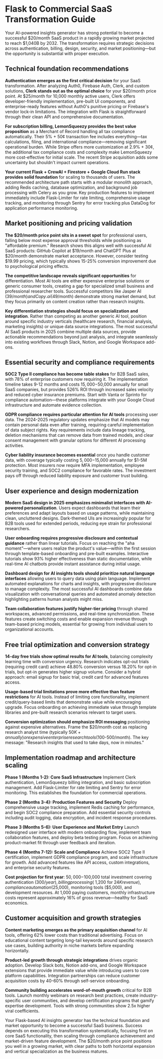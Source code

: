 # Flask to Commercial SaaS Transformation Guide

Your AI-powered insights generator has strong potential to become a successful $20/month SaaS product in a rapidly growing market projected to reach $1,040B by 2032. The transformation requires strategic decisions across authentication, billing, design, security, and market positioning—but the opportunity is substantial with proper execution.

## Technical foundation recommendations

**Authentication emerges as the first critical decision** for your SaaS transformation. After analyzing Auth0, Firebase Auth, Clerk, and custom solutions, **Clerk stands out as the optimal choice** for your $20/month price point. At $25/month for 10,000 monthly active users, Clerk offers developer-friendly implementation, pre-built UI components, and enterprise-ready features without Auth0's punitive pricing or Firebase's vendor lock-in limitations. The integration with Flask is straightforward through their clean API and comprehensive documentation.

**For subscription billing, LemonSqueezy provides the best value proposition** as a Merchant of Record handling all tax compliance automatically. Their 5% + 50¢ transaction fee includes everything—tax calculations, filing, and international compliance—removing significant operational burden. While Stripe offers more customization at 2.9% + 30¢, the additional tax compliance costs and complexity make LemonSqueezy more cost-effective for initial scale. The recent Stripe acquisition adds some uncertainty but shouldn't impact current operations.

**Your current Flask + CrewAI + Firestore + Google Cloud Run stack provides solid foundation** for scaling to thousands of users. The recommended architecture path starts with a modular monolith approach, adding Redis caching, database optimization, and background job processing with Celery as you grow. Key production features to implement immediately include Flask-Limiter for rate limiting, comprehensive usage tracking, and monitoring through Sentry for error tracking plus DataDog for application performance monitoring.

## Market positioning and pricing validation

**The $20/month price point sits in a sweet spot** for professional users, falling below most expense approval thresholds while positioning as "affordable premium." Research shows this aligns well with successful AI SaaS products: GitHub Copilot at $19/month and ChatGPT Plus at $20/month demonstrate market acceptance. However, consider testing $19.99 pricing, which typically shows 15-25% conversion improvement due to psychological pricing effects.

**The competitive landscape reveals significant opportunities** for differentiation. Most AI tools are either expensive enterprise solutions or generic consumer tools, creating a gap for specialized small business and professional researcher tools. Successful competitors like Jasper AI ($39/month) and Copy.ai ($49/month) demonstrate strong market demand, but they focus primarily on content creation rather than research insights.

**Key differentiation strategies should focus on specialization and integration**. Rather than competing as another generic AI tool, position around specific industry verticals (healthcare research, financial analysis, marketing insights) or unique data source integrations. The most successful AI SaaS products in 2025 combine multiple data sources, provide actionable recommendations beyond just analysis, and integrate seamlessly into existing workflows through Slack, Notion, and Google Workspace add-ons.

## Essential security and compliance requirements

**SOC2 Type II compliance has become table stakes** for B2B SaaS sales, with 78% of enterprise customers now requiring it. The implementation timeline takes 9-12 months and costs $15,000-$50,000 annually for small SaaS companies, but provides 526% ROI through increased sales velocity and reduced cyber insurance premiums. Start with Vanta or Sprinto for compliance automation—these platforms integrate with your Google Cloud infrastructure and automate evidence collection.

**GDPR compliance requires particular attention for AI tools** processing user data. The 2024-2025 regulatory updates emphasize that AI models may contain personal data even after training, requiring careful implementation of data subject rights. Key requirements include data lineage tracking, deletion mechanisms that can remove data from trained models, and clear consent management with granular options for different AI processing activities.

**Cyber liability insurance becomes essential** once you handle customer data, with coverage typically costing $5,000-$15,000 annually for $1-5M protection. Most insurers now require MFA implementation, employee security training, and SOC2 compliance for favorable rates. The investment pays off through reduced liability exposure and customer trust building.

## User experience and design modernization

**Modern SaaS design in 2025 emphasizes minimalist interfaces with AI-powered personalization**. Users expect dashboards that learn their preferences and adapt layouts based on usage patterns, while maintaining clean, uncluttered designs. Dark-themed UIs are increasingly popular for B2B tools used for extended periods, reducing eye strain for professional researchers.

**User onboarding requires progressive disclosure and contextual guidance** rather than linear tutorials. Focus on reaching the "aha moment"—where users realize the product's value—within the first session through template-based onboarding and pre-built examples. Interactive tutorials show 93% higher effectiveness than static documentation, while real-time AI chatbots provide instant assistance during initial usage.

**Dashboard design for AI insights tools should prioritize natural language interfaces** allowing users to query data using plain language. Implement automated explanations for charts and insights, with progressive disclosure to manage complexity. The most successful AI dashboards combine data visualization with conversational queries and automated anomaly detection highlighting patterns human analysts might miss.

**Team collaboration features justify higher-tier pricing** through shared workspaces, advanced permissions, and real-time synchronization. These features create switching costs and enable expansion revenue through team-based pricing models, essential for growing from individual users to organizational accounts.

## Free trial optimization and conversion strategy

**14-day free trials show optimal results for AI tools**, balancing complexity learning time with conversion urgency. Research indicates opt-out trials (requiring credit card) achieve 48.80% conversion versus 18.20% for opt-in trials, but opt-in generates higher signup volume. Consider a hybrid approach: email signup for basic trial, credit card for advanced features access.

**Usage-based trial limitations prove more effective than feature restrictions** for AI tools. Instead of limiting core functionality, implement credit/query-based limits that demonstrate value while encouraging upgrade. Focus onboarding on achieving immediate value through template libraries and pre-built research scenarios relevant to target users.

**Conversion optimization should emphasize ROI messaging** positioning against expensive alternatives. Frame the $20/month cost as replacing research analyst time (typically $50K+ annually) or expensive enterprise research tools ($100-500/month). The key message: "Research insights that used to take days, now in minutes."

## Implementation roadmap and architecture scaling

**Phase 1 (Months 1-2): Core SaaS Infrastructure**
Implement Clerk authentication, LemonSqueezy billing integration, and basic subscription management. Add Flask-Limiter for rate limiting and Sentry for error monitoring. This establishes the foundation for commercial operations.

**Phase 2 (Months 3-4): Production Features and Security**
Deploy comprehensive usage tracking, implement Redis caching for performance, and begin SOC2 compliance preparation. Add essential security controls including audit logging, data encryption, and incident response procedures.

**Phase 3 (Months 5-6): User Experience and Market Entry**
Launch redesigned user interface with modern onboarding flow, implement team collaboration features, and deploy beta testing program. Focus on achieving product-market fit through user feedback and iteration.

**Phase 4 (Months 7-12): Scale and Compliance**
Achieve SOC2 Type II certification, implement GDPR compliance program, and scale infrastructure for growth. Add advanced features like API access, custom integrations, and enterprise security features.

**Cost projection for first year**: $50,000-$100,000 total investment covering authentication ($300/year), billing processing (~$1,200 for $24K revenue), compliance automation ($25,000), monitoring tools ($5,000), and development resources. At 1,000 paying customers, monthly infrastructure costs represent approximately 16% of gross revenue—healthy for SaaS economics.

## Customer acquisition and growth strategies

**Content marketing emerges as the primary acquisition channel** for AI tools, offering 62% lower costs than traditional advertising. Focus on educational content targeting long-tail keywords around specific research use cases, building authority in niche markets before expanding horizontally.

**Product-led growth through strategic integrations** drives organic adoption. Develop Slack bots, Notion add-ons, and Google Workspace extensions that provide immediate value while introducing users to core platform capabilities. Integration partnerships can reduce customer acquisition costs by 40-60% through self-service onboarding.

**Community building accelerates word-of-mouth growth** critical for B2B tools. Launch monthly webinars on research best practices, create industry-specific user communities, and develop certification programs that gamify expertise development. Tools with strong communities show 2.5x higher viral coefficients.

Your Flask-based AI insights generator has the technical foundation and market opportunity to become a successful SaaS business. Success depends on executing this transformation systematically, focusing first on core SaaS functionality, then scaling through compliance achievement and market-driven feature development. The $20/month price point positions you well in a growing market, with clear paths to both horizontal expansion and vertical specialization as the business matures.